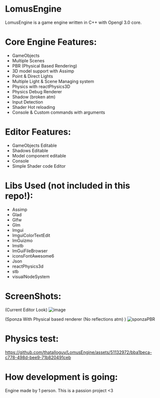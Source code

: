 # LomusEngine

LomusEngine is a game engine written in C++ with Opengl 3.0 core.

# Core Engine Features:
- GameObjects
- Multiple Scenes
- PBR (Physical Based Rendering)
- 3D model support with Assimp
- Point & Direct Lights
- Multiple Light & Scene Managing system
- Physics with reactPhysics3D
- Physics Debug Renderer
- Shadow (broken atm)
- Input Detection
- Shader Hot reloading
- Console & Custom commands with arguments

# Editor Features:
- GameObjects Editable
- Shadows Editable
- Model component editable
- Console
- Simple Shader code Editor

# Libs Used (not included in this repo!):
- Assimp
- Glad
- Glfw
- Glm
- Imgui
- ImguiColorTextEdit
- ImGuizmo
- Imstb
- ImGuiFileBrowser
- iconsFontAwesome6
- Json
- reactPhysics3d
- stb
- visualNodeSystem

# ScreenShots:

(Current Editor Look)
![image](https://github.com/thatalloguy/LomusEngine/assets/51132972/b94bf394-8fba-4a61-9632-d56f7d605ff1)


(Sponza With Physical based renderer (No reflections atm) )
![sponzaPBR](https://github.com/thatalloguy/LomusEngine/assets/51132972/b389a8d8-993b-4b43-ad60-2e442e65db1f)


# Physics test:
https://github.com/thatalloguy/LomusEngine/assets/51132972/bba1beca-c778-498d-bee9-71b820491ceb

# How development is going:
Engine made by 1 person. This is a passion project <3


